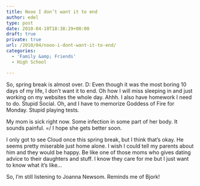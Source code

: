 ```yaml
---
title: Nooo I don’t want it to end
author: edel
type: post
date: 2010-04-10T18:38:29+00:00
draft: true
private: true
url: /2010/04/nooo-i-dont-want-it-to-end/
categories:
  - 'Family &amp; Friends'
  - High School

---
```

So, spring break is almost over. D: Even though it was the most boring 10 days of my life, I don&#8217;t want it to end. Oh how I will miss sleeping in and just working on my websites the whole day. Ahhh. I also have homework I need to do. Stupid Social. Oh, and I have to memorize Goddess of Fire for Monday. Stupid playing tests.

My mom is sick right now. Some infection in some part of her body. It sounds painful. =/ I hope she gets better soon.

I only got to see Cloud once this spring break, but I think that&#8217;s okay. He seems pretty miserable just home alone. I wish I could tell my parents about him and they would be happy. Be like one of those moms who gives dating advice to their daughters and stuff. I know they care for me but I just want to know what it&#8217;s like&#8230;

So, I&#8217;m still listening to Joanna Newsom. Reminds me of Bjork!

<ol class="footnote">
</ol>